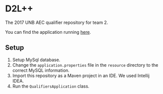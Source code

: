 # D2L++
The 2017 UNB AEC qualifier repository for team 2.

You can find the application running [here](https://d-2-l.heroku.com).

## Setup
1. Setup MySql database.
2. Change the `application.properties` file in the `resource` directory to the correct MySQL information.
3. Import this repository as a Maven project in an IDE. We used Intellij IDEA.
4. Run the `QualifiersApplication` class.
